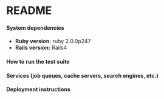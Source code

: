 
# README
 
#### System dependencies
 - **Ruby version:** ruby 2.0.0p247
 - **Rails version:** Rails4

#### How to run the test suite

#### Services (job queues, cache servers, search engines, etc.)

#### Deployment instructions
